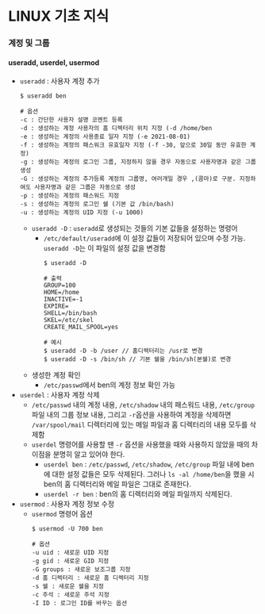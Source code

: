 # LINUX 기초 지식
### 계정 및 그룹
#### useradd, userdel, usermod
* `useradd` : 사용자 계정 추가
	```
	$ useradd ben
	
	# 옵션
	-c : 간단한 사용자 설명 코멘트 등록
	-d : 생성하는 계정 사용자의 홈 디렉터리 위치 지정 (-d /home/ben
	-e : 생성하는 계정의 사용종료 일자 지정 (-e 2021-08-01)
	-f : 생성하는 계정의 패스워크 유효일자 지정 (-f -30, 앞으로 30일 동안 유효한 계정)
	-g : 생성하는 계정의 로그인 그룹, 지정하지 않을 경우 자동으로 사용자명과 같은 그룹 생성
	-G : 생성하는 계정의 추가등록 계정의 그룹명, 여러개일 경우 ,(콤마)로 구분. 지정하여도 사용자명과 같은 그룹은 자동으로 생성
	-p : 생성하는 계정의 패스워드 지정
	-s : 생성하는 계정의 로그인 쉘 (기본 값 /bin/bash)
	-u : 생성하는 계정의 UID 지정 (-u 1000)
	```
	* `useradd -D` : `useradd`로 생성되는 것들의 기본 값들을 설정하는 명령어
		* `/etc/default/useradd`에 이 설정 값들이 저장되어 있으며 수정 가능. `useradd -D`는 이 파일의 설정 값을 변경함
		    ```
		    $ useradd -D 
		    
		    # 출력
		    GROUP=100 
		    HOME=/home 
		    INACTIVE=-1 
		    EXPIRE= 
		    SHELL=/bin/bash 
		    SKEL=/etc/skel 
		    CREATE_MAIL_SPOOL=yes  
		    
		    # 예시
		    $ useradd -D -b /user // 홈디렉터리는 /usr로 변경
		    $ useradd -D -s /bin/sh // 기본 쉘을 /bin/sh(본쉘)로 변경
		    ```
    * 생성한 계정 확인
	    * `/etc/passwd`에서 ben의 계정 정보 확인 가능
* `userdel` : 사용자  계정 삭제
	* `/etc/passwd` 내의 계정 내용, `/etc/shadow` 내의 패스워드 내용, `/etc/group` 파일 내의 그룹 정보 내용, 그리고 `-r`옵션을 사용하여 계정을 삭제하면  `/var/spool/mail` 디렉터리에 있는 메일 파일과 홈 디렉터리의 내용 모두를 삭제함
	* `userdel` 명령어를 사용할 땐 `-r` 옵션을 사용했을 때와 사용하지 않았을 때의 차이점을 분명히 알고 있어야 한다.
		* `userdel ben` : `/etc/passwd`, `/etc/shadow`, `/etc/group` 파일 내에 ben 에 대한 설정 값들은 모두 삭제된다. 그러나 `ls -al /home/ben`을 했을 시 ben의 홈 디렉터리와 메일 파일은 그대로 존재한다.
		* `userdel -r ben` : ben의 홈 디렉터리와 메일 파일까지 삭제된다.
* `usermod` : 사용자 계정 정보 수정
	* `usermod` 명령어 옵션
		```
		$ usermod -U 700 ben
		
		# 옵션 
		-u uid : 새로운 UID 지정
		-g gid : 새로운 GID 지정
		-G groups : 새로운 보조그룹 지정
		-d 홈 디렉터리 : 새로운 홈 디렉터리 지정
		-s 쉘 : 새로운 쉘을 지정
		-c 주석 : 새로운 주석 지정
		-I ID : 로그인 ID를 바꾸는 옵션
		```
